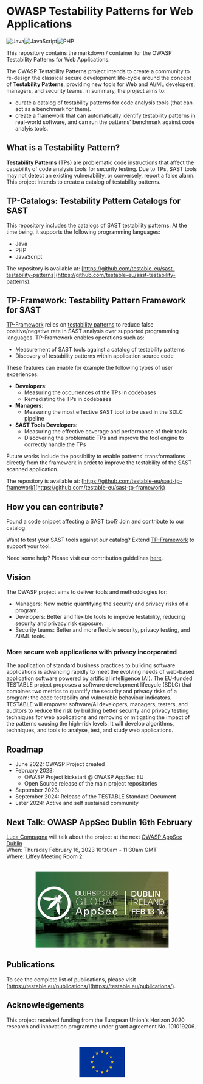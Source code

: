 # OWASP Testability Patterns for Web Applications
![Java](https://img.shields.io/badge/java-%23ED8B00.svg?style=for-the-badge&logo=java&logoColor=white)![JavaScript](https://img.shields.io/badge/javascript-%23323330.svg?style=for-the-badge&logo=javascript&logoColor=%23F7DF1E)![PHP](https://img.shields.io/badge/php-%23777BB4.svg?style=for-the-badge&logo=php&logoColor=white)


This repository contains the markdown / container for the OWASP Testability Patterns for Web Applications. 

The OWASP Testability Patterns project intends to create a community to re-design the classical secure development life-cycle around the concept of **Testability Patterns**, providing new tools for Web and AI/ML developers, managers, and security teams. In summary, the project aims to:

- curate a catalog of testability patterns for code analysis tools (that can act as a benchmark for them).
- create a framework that can automatically identify testability patterns in real-world software, and can run the patterns' benchmark against code analyis tools. 


## What is a Testability Pattern?

**Testability Patterns** (TPs) are problematic code instructions that affect the capability of code analysis tools for security testing. Due to TPs, SAST tools may not detect an existing vulnerability, or conversely, report a false alarm. This project intends to create a catalog of testability patterns. 


## TP-Catalogs: Testability Pattern Catalogs for SAST

This repository includes the catalogs of SAST testability patterns. At the time being, it supports the following programming languages:

- Java
- PHP
- JavaScript

The repository is available at: [https://github.com/testable-eu/sast-testability-patterns](https://github.com/testable-eu/sast-testability-patterns).

## TP-Framework: Testability Pattern Framework for SAST

[TP-Framework](https://github.com/testable-eu/sast-tp-framework) relies on [testability patterns](https://github.com/testable-eu/sast-testability-patterns) to reduce false positive/negative rate in SAST analysis over supported programming languages. TP-Framework enables operations such as:
- Measurement of SAST tools against a catalog of testability patterns
- Discovery of testability patterns within application source code

These features can enable for example the following types of user experiences:
- **Developers**:
  - Measuring the occurrences of the TPs in codebases
  - Remediating the TPs in codebases
- **Managers**:
  - Measuring the most effective SAST tool to be used in the SDLC pipeline
- **SAST Tools Developers**: 
  - Measuring the effective coverage and performance of their tools
  - Discovering the problematic TPs and improve the tool engine to correctly handle the TPs

Future works include the possibility to enable patterns' transformations directly from the framework in ordet to improve the testability of the SAST scanned application.   

The repository is available at: [https://github.com/testable-eu/sast-tp-framework](https://github.com/testable-eu/sast-tp-framework)

## How you can contribute?

Found a code snippet affecting a SAST tool? Join and contribute to our catalog. 

Want to test your SAST tools against our catalog? Extend [TP-Framework](https://github.com/testable-eu/sast-tp-framework) to support your tool. 

Need some help? Please visit our contribution guidelines [here](https://github.com/testable-eu/sast-testability-patterns/blob/master/docs/contribution-guidelines.md).


## Vision
The OWASP project aims to deliver tools and methodologies for:
- Managers: New metric quantifying the security and privacy risks of a program.
- Developers: Better and flexible tools to improve testability, reducing security and privacy risk exposure.
- Security teams: Better and more flexible security, privacy testing, and AI/ML tools.

### More secure web applications with privacy incorporated
The application of standard business practices to building software applications is advancing rapidly to meet the evolving needs of web-based application software powered by artificial intelligence (AI). The EU-funded TESTABLE project proposes a software development lifecycle (SDLC) that combines two metrics to quantify the security and privacy risks of a program: the code testability and vulnerable behaviour indicators. TESTABLE will empower software/AI developers, managers, testers, and auditors to reduce the risk by building better security and privacy testing techniques for web applications and removing or mitigating the impact of the patterns causing the high-risk levels. It will develop algorithms, techniques, and tools to analyse, test, and study web applications.


## Roadmap
- June 2022: OWASP Project created
- February 2023:
  - OWASP Project kickstart @ OWASP AppSec EU
  - Open Source release of the main project repositories
- September 2023: 
- September 2024: Release of the TESTABLE Standard Document
- Later 2024: Active and self sustained community


## Next Talk: OWASP AppSec Dublin 16th February
[Luca Compagna](https://owasp2023globalappsecdublin.sched.com/speaker/luca.compagna?iframe=yes&w=100%&sidebar=yes&bg=no) will talk about the project at the next [OWASP AppSec Dublin](https://dublin.globalappsec.org) <br>
When: Thursday February 16, 2023 10:30am - 11:30am GMT <br>
Where: Liffey Meeting Room 2 <br>
<br>
<p align="center">
<a href="https://dublin.globalappsec.org"><img src="/assets/images/owasp_global_appsec.png" alt="AppSec Dublin"/></a>
</p>

## Publications
To see the complete list of publications, please visit [https://testable.eu/publications/](https://testable.eu/publications/).

## Acknowledgements

This project received funding from the European Union's Horizon 2020 research and innovation programme under grant agreement No. 101019206.

<br>
<p align="center">
<a href="https://testable.eu"><img src="/assets/images/eu_flag.png" alt="EU Flag"/></a>
</p>



